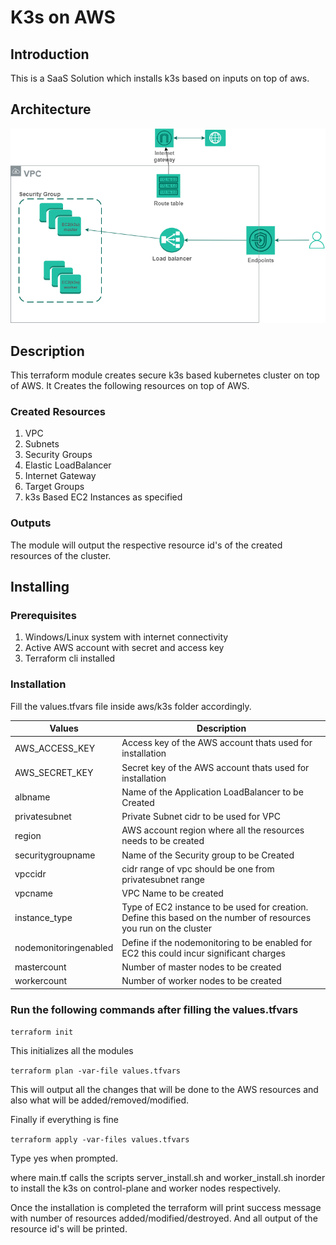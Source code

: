 # K3s on AWS

## Introduction
This is a SaaS Solution which installs k3s based on inputs on top of aws. 

## Architecture

![alt text](aws-k3s-arch.PNG "architecture")

## Description

This terraform module creates secure k3s based kubernetes cluster on top of AWS. It Creates the following resources on top of AWS.

### Created Resources
1. VPC
2. Subnets
3. Security Groups
4. Elastic LoadBalancer
5. Internet Gateway
6. Target Groups
7. k3s Based EC2 Instances as specified

### Outputs

The module will output the respective resource id's of the created resources of the cluster.

## Installing

### Prerequisites

1. Windows/Linux system with internet connectivity
2. Active AWS account with secret and access key
3. Terraform cli installed

### Installation

Fill the values.tfvars file inside aws/k3s folder accordingly.

|Values |Description  |
--- | --- |
|AWS_ACCESS_KEY | Access key of the AWS account thats used for installation |
|AWS_SECRET_KEY | Secret key of the AWS account thats used for installation |
|albname | Name of the Application LoadBalancer to be Created |
|privatesubnet | Private Subnet cidr to be used for VPC |
|region | AWS account region where all the resources needs to be created |
|securitygroupname | Name of the Security group to be Created |
|vpccidr | cidr range of vpc should be one from privatesubnet range |
|vpcname |  VPC Name to be created |
|instance_type | Type of EC2 instance to be used for creation. Define this based on the number of resources you run on the cluster|
|nodemonitoringenabled | Define if the nodemonitoring to be enabled for EC2 this could incur significant charges|
|mastercount | Number of master nodes to be created|
|workercount | Number of worker nodes to be created|

### Run the following commands after filling the values.tfvars

``` terraform init ```

This initializes all the modules

``` terraform plan -var-file values.tfvars ```

This will output all the changes that will be done to the AWS resources and also what will be added/removed/modified.

Finally if everything is fine

``` terraform apply -var-files values.tfvars ```

Type yes when prompted.

where main.tf calls the scripts server_install.sh and worker_install.sh inorder to install the k3s on control-plane and worker nodes respectively.

Once the installation is completed the terraform will print success message with number of resources added/modified/destroyed. And all output of the resource id's will be printed.
